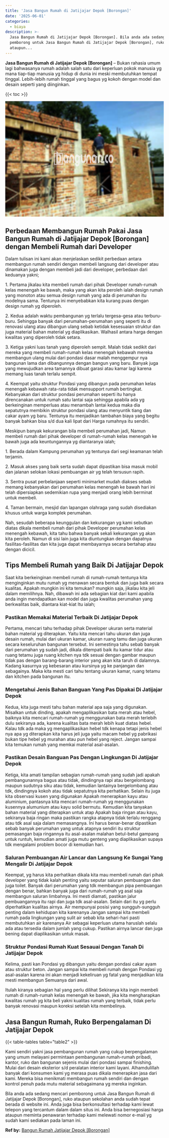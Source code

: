 ```yaml
---
title: 'Jasa Bangun Rumah di Jatijajar Depok [Borongan]'
date: '2025-06-01'
categories:
  - biaya
description: >-
  Jasa Bangun Rumah di Jatijajar Depok [Borongan]. Bila anda ada sedang mencari
  pemborong untuk Jasa Bangun Rumah di Jatijajar Depok [Borongan], ruko
  ataupun...
---
```


**Jasa Bangun Rumah di Jatijajar Depok \[Borongan\]** – Bukan rahasia umum lagi bahwasanya rumah adalah salah satu dari keperluan pokok manusia yg mana tiap-tiap manusia yg hidup di dunia ini meski membutuhkan tempat tinggal. Lebih-lebih rumah tinggal yang bagus yg kokoh dengan model dan desain seperti yang diinginkan.

{{< toc >}}

![Jasa Bangun Rumah di Jatijajar Depok [Borongan]](/images/borong-bangunan-26.png)

## Perbedaan Membangun Rumah Pakai Jasa Bangun Rumah di Jatijajar Depok \[Borongan\] dengan Membeli Rumah dari Developer

Dalam tulisan ini kami akan menjelaskan sedikit perbedaan antara membangun rumah sendiri dengan membeli langsung dari developer atau dinamakan juga dengan membeli jadi dari developer, perbedaan dari keduanya yakni;

1\. Pertama jikalau kita membeli rumah dari pihak Developer rumah-rumah kelas menengah ke bawah, maka yang akan kita peroleh ialah design rumah yang monoton atau semua design rumah yang ada di perumahan itu modelnya sama. Tentunya ini menyebabkan kita kurang puas dengan design rumah yg diperoleh.

2\. Kedua adalah waktu pembangunan yg terlalu tergesa-gesa atau terburu-buru. Sehingga banyak dari perumahan-perumahan yang seperti itu di renovasi ulang atau dibangun ulang sebab ketidak kesesuaian struktur dan juga material bahan material yg diaplikasikan. Walhasil antara harga dengan kwalitas yang diperoleh tidak setara.

3\. Ketiga yakni luas tanah yang diperoleh sempit. Malah tidak sedikit dari mereka yang membeli rumah-rumah kelas menengah kebawah mereka membangun ulang mulai dari pondasi dasar malah menggempur nya bangunan lama dan dibangunnya dengan bangun yang baru. Banyak juga yang mewujudkan area tamannya dibuat garasi atau kamar lagi karena memang luas tanah terlalu sempit.

4\. Keempat yaitu struktur Pondasi yang dibangun pada perumahan kelas menengah kebawah rata-rata tidak mensupport rumah bertingkat. Kebanyakan dari struktur pondasi perumahan seperti itu hanya direncanakan untuk rumah satu lantai saja sehingga apabila ada yg berkeinginan memperluas atau menambah lantai kedua maka dia sepatutnya membikin struktur pondasi ulang atau menyuntik tiang dan cakar ayam yg baru. Tentunya itu menjadikan tambahan biaya yang begitu banyak bahkan bisa s/d dua kali lipat dari Harga rumahnya itu sendiri.

Meskipun banyak kekurangan bila membeli perumahan jadi, Namun membeli rumah dari pihak developer di rumah-rumah kelas menengah ke bawah juga ada keuntungannya yg diantaranya ialah;

1\. Berada dalam Kampung perumahan yg tentunya dari segi keamanan telah terjamin.

2\. Masuk akses yang baik serta sudah dapat dipastikan bisa masuk mobil dan jalanan selokan lokasi pembuangan air yg telah tersusun rapih.

3\. Sentra pusat perbelanjaan seperti minimarket mudah diakses sebab memang kebanyakan dari perumahan kelas menengah ke bawah hari ini telah dipersiapkan sedemikian rupa yang menjadi orang lebih berminat untuk membeli.

4\. Taman bermain, mesjid dan lapangan olahraga yang sudah disediakan khusus untuk warga komplek perumahan.

Nah, sesudah beberapa keunggulan dan kekurangan yg kami sebutkan diatas dikala membeli rumah dari pihak Developer perumahan kelas menengah kebawah, kita tahu bahwa banyak sekali kekurangan yg akan kita peroleh. Namun di sisi lain juga kita diuntungkan dengan dapatnya fasilitas-fasilitas dan kita juga dapat membayarnya secara bertahap atau dengan dicicil.

## Tips Membeli Rumah yang Baik Di Jatijajar Depok

Saat kita berkeinginan membeli rumah di rumah-rumah tentunya kita menginginkan mutu rumah yg menawan secara bentuk dan juga baik secara kualitas. Apakah mungkin ini kita temukan? mungkin saja, jikalau kita jeli dalam memilihnya. Nah, dibawah ini ada sebagian kiat dari kami apabila anda ingin mendapatkan kan model dan juga kwalitas perumahan yang berkwalitas baik, diantara kiat-kiat Itu ialah;

### Pastikan Memakai Material Terbaik Di Jatijajar Depok

Pertama, mencari tahu terhadap pihak Developer ukuran serta material bahan material yg diterapkan. Yaitu kita mencari tahu ukuran dan juga desain rumah, mulai dari ukuran kamar, ukuran ruang tamu dan juga ukuran secara keseluruhan bangunan tersebut. Ini semestinya tahu sebab banyak dari perumahan yg sudah jadi, dikala ditempati baik itu kamar tidur atau ruang tetamu juga ruang kitchen nya tdk sesuai dengan gambar maupun tidak pas dengan barang-barang interior yang akan kita taruh di dalamnya. Kadang kasurnya yg kebesaran atau kursinya yg ke panjangan dan sebagainya. Maka kita mesti cari tahu tentang ukuran kamar, ruang tetamu dan kitchen pada bangunan itu.

### Mengetahui Jenis Bahan Banguan Yang Pas Dipakai Di Jatijajar Depok

Kedua, kita juga mesti tahu bahan material apa saja yang digunakan. Misalkan untuk dinding, apakah mengaplikasikan bata merah atau hebel, baiknya kita mencari rumah-rumah yg menggunakan bata merah terlebih dulu sekiranya ada, karena kualitas bata merah lebih kuat diatas hebel. Kalau tdk ada maka yg mengaplikasikan hebel tdk kenapa tetapi jenis hebel nya apa yg diterapkan kita harus jeli juga yaitu macam hebel yg pabrikasi bukan tipe hebel yg murahan atau pun hebel yang reject. Jangan sampai kita temukan rumah yang memkai material asal-asalan.

### Pastikan Desain Banguan Pas Dengan Lingkungan Di Jatijajar Depok

Ketiga, kita amati tampilan sebagian rumah-rumah yang sudah jadi apakah pembangunannya bagus atau tidak, dindingnya rapi atau bergelombang maupun sudutnya siku atau tidak, kemudian lantainya bergelombang atau tdk, dindingnya kokoh atau tidak sepatutnya kita perhatikan. Selain itu juga kita observasi kusen yang digunakan Apakah menerapkan kayu atau aluminium, pantasnya kita mencari rumah-rumah yg menggunakan kusennya alumunium atau kayu solid bermutu. Kemudian kita tanyakan bahan material yang diterapkan untuk atap Apakah baja ringan atau kayu, sekiranya baja ringan maka pastikan rangka atapnya tidak terlalu renggang atau tdk asal saja dalam memasangnya. Ini harus benar-benar dipastikan sebab banyak perumahan yang untuk atapnya sendiri itu struktur pemasangan baja ringannya itu asal-asalan malahan betul-betul gampang untuk runtuh, kemudian amati juga mutu genteng yang diaplikasikan supaya tdk mengalami problem bocor di kemudian hari.

### Saluran Pembuangan Air Lancar dan Langsung Ke Sungai Yang Mengalir Di Jatijajar Depok

Keempat, yg harus kita perhatikan dikala kita mau membeli rumah dari pihak developer yang tidak kalah penting yaitu seputar saluran pembuangan dan juga toilet. Banyak dari perumahan yang tdk membangun pipa pembuangan dengan benar, bahkan banyak juga dari rumah-rumah yg asal saja membangun saluran limbahnya. Ini mesti diamati, pastikan jalur pembuangannya itu rapi dan juga tdk asal-asalan. Selain dari itu yg perlu diperhatikan kualitas airnya. Air mempunyai posisi yang sungguh-sungguh penting dalam kehidupan kita karenanya Jangan sampai kita membeli rumah pada lingkungan yang sulit air sebab kita sehari-hari pasti membutuhkan air karenanya Air sebagai keperluan utama haruslah selalu ada atau tersedia dalam jumlah yang cukup. Pastikan airnya lancar dan juga bening dapat diaplikasikan untuk masak.

### Struktur Pondasi Rumah Kuat Sesauai Dengan Tanah Di Jatijajar Depok

Kelima, pasti kan Pondasi yg dibangun yaitu dengan pondasi cakar ayam atau struktur beton. Jangan sampai kita membeli rumah dengan Pondasi yg asal-asalan karena ini akan menjadi kekeliruan yg fatal yang menjadikan kita mesti membangun Semuanya dari awal.

Itulah kiranya sebagian hal yang perlu dilihat Sekiranya kita ingin membeli rumah di rumah-rumah kelas menengah ke bawah, jika kita mengharapkan kwalitas rumah yg kita beli yakni kualitas rumah yang terbaik, tidak perlu banyak renovasi maupun koreksi setelah kita membelinya.

## Jasa Bangun Rumah, Ruko Berpengalaman Di Jatijajar Depok

{{< table-tables table="table2" >}}

Kami sendiri yakni jasa pembangunan rumah yang cukup berpengalaman yang umum melayani permintaan pembangunan rumah-rumah pribadi, kantor, ruko dan bangunan sejenis mulai dari pondasi sampai finishing. Mulai dari desain eksterior s/d peralatan interior kami layani. Alhamdulillah banyak dari konsumen kami yg merasa puas dikala menerapkan jasa dari kami. Mereka bisa menikmati membangun rumah sendiri dan dengan kontrol penuh pada mutu material sebagaimana yg mereka inginkan.

Bila anda ada sedang mencari pemborong untuk Jasa Bangun Rumah di Jatijajar Depok \[Borongan\], ruko ataupun sekolahan anda sudah tepat berada di website ini. Anda juga bisa berkonsultasi terhadap kami lewat telepon yang tercantum dalam dalam situs ini. Anda bisa bernegosiasi harga ataupun meminta penawaran terhadap kami melewati nomor e-mail yg sudah kami sediakan pada laman ini.

**Ref by:** [Bangun Rumah Jatijajar Depok [Borongan]](https://id.wikipedia.org/wiki/Bangun)
